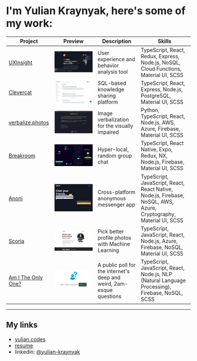 # I'm Yulian Kraynyak, here's some of my work:

| Project                                              | Preview                                                                                           | Description                                                          | Skills                                                                                                             |
| ---------------------------------------------------- | ------------------------------------------------------------------------------------------------- | -------------------------------------------------------------------- | ------------------------------------------------------------------------------------------------------------------ |
| [UXInsight](/projects/uxi.md)                        | [![uxi-screenshot](/assets/uxi-ss.png)](/projects/uxi.md)                                         | User experience and behavior analysis tool                           | TypeScript, React, Redux, Express, Node.js, NoSQL, Cloud Functions, Material UI, SCSS                              |
| [Clevercat](/projects/clevercat.md)                  | [![clevercat-screenshot](/assets/clevercat-ss.png) ](/projects/clevercat.md)                      | SQL-based knowledge sharing platform                                 | TypeScript, React, Express, Node.js, PostgreSQL, Material UI, SCSS                                                 |
| [verbalize.photos](/projects/verbalize-photos.md)    | [![verbalize-photos-screenshot](/assets/verbalize-photos-ss.png) ](/projects/verbalize-photos.md) | Image verbalization for the visually impaired                        | Python, TypeScript, React, Node.js, AWS, Azure, Firebase, Material UI, SCSS                                        |
| [Breakroom](/projects/breakroom.md)                  | [![breakroom-screenshot](/assets/breakroom-ss.png) ](/projects/breakroom.md)                      | Hyper-local, random group chat                                       | TypeScript, React Native, Expo, Redux, NX, Node.js, Firebase, Material UI, SCSS                                    |
| [Anoni](/projects/anoni.md)                          | [![anoni-screenshot](/assets/anoni-ss.png) ](/projects/anoni.md)                                  | Cross-platform anonymous messenger app                               | TypeScript, JavaScript, React, React Native, Node.js, Firebase, NoSQL, AWS, Azure, Cryptography, Material UI, SCSS |
| [Scoria](/projects/scoria.md)                        | [![scoria-screenshot](/assets/scoria-ss.png) ](/projects/scoria.md)                               | Pick better profile photos with Machine Learning                     | TypeScript, JavaScript, React, Node.js, Azure, Firebase, NoSQL, Material UI, SCSS                                  |
| [Am I The Only One?](/projects/am-i-the-only-one.md) | [![am-i-the-only-one-demo](/assets/am-i-the-only-one-ss.png) ](/projects/am-i-the-only-one.md)    | A public poll for the internet's deep and weird, 2am-esque questions | TypeScript, JavaScript, React, Node.js, NLP (Natural Language Processing), Firebase, NoSQL, SCSS                   |

---

## My links

- [yulian.codes](https://yulian.codes)
- [resume](https://drive.google.com/file/d/1Bctbrml9RGyIbULPcJRRggmM6D9iFVSQ/view)
- linkedin: [@yulian-kraynyak](https://www.linkedin.com/in/yulian-kraynyak/)

